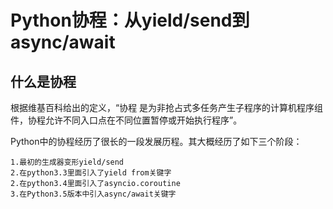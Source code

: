 # Python协程：从yield/send到async/await
## 什么是协程
根据维基百科给出的定义，“协程 是为非抢占式多任务产生子程序的计算机程序组件，协程允许不同入口点在不同位置暂停或开始执行程序”。

Python中的协程经历了很长的一段发展历程。其大概经历了如下三个阶段：
```
1.最初的生成器变形yield/send      
2.在python3.3里面引入了yield from关键字
2.在python3.4里面引入了asyncio.coroutine
3.在Python3.5版本中引入async/await关键字
 
```
